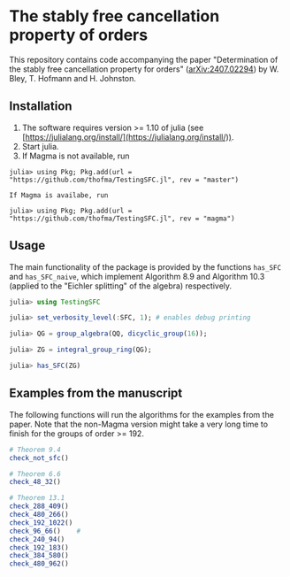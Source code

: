 # The stably free cancellation property of orders

This repository contains code accompanying the paper "Determination of the stably free cancellation property for orders" ([arXiv:2407.02294](https://arxiv.org/abs/2407.02294))
by W. Bley, T. Hofmann and H. Johnston.

## Installation

1. The software requires version >= 1.10 of julia (see [https://julialang.org/install/](https://julialang.org/install/)).
3. Start julia.
2. If Magma is not available, run
```julia-repl
julia> using Pkg; Pkg.add(url = "https://github.com/thofma/TestingSFC.jl", rev = "master")
```
    If Magma is availabe, run
```julia-repl
julia> using Pkg; Pkg.add(url = "https://github.com/thofma/TestingSFC.jl", rev = "magma")
```

## Usage

The main functionality of the package is provided by the functions `has_SFC` and `has_SFC_naive`, which implement Algorithm 8.9 and Algorithm 10.3 (applied to the "Eichler splitting" of the algebra) respectively.

```julia
julia> using TestingSFC

julia> set_verbosity_level(:SFC, 1); # enables debug printing

julia> QG = group_algebra(QQ, dicyclic_group(16));

julia> ZG = integral_group_ring(QG);

julia> has_SFC(ZG)
```

## Examples from the manuscript

The following functions will run the algorithms for the examples from the paper. Note that the non-Magma version might take a very long time to finish for the groups of order >= 192.

```julia
# Theorem 9.4
check_not_sfc()

# Theorem 6.6
check_48_32()

# Theorem 13.1
check_288_409()  
check_480_266()
check_192_1022()
check_96_66()    #
check_240_94()
check_192_183()
check_384_580()
check_480_962()
```
